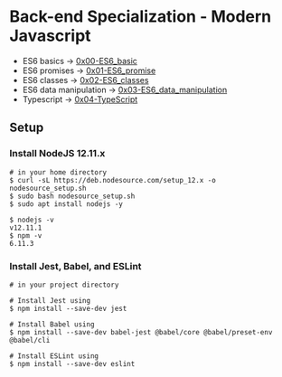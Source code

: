 # Back-end Specialization - Modern Javascript
* ES6 basics -> [0x00-ES6_basic](./0x00-ES6_basic)
* ES6 promises -> [0x01-ES6_promise](./0x01-ES6_promise)
* ES6 classes -> [0x02-ES6_classes](./0x02-ES6_classes)
* ES6 data manipulation -> [0x03-ES6_data_manipulation](./0x03-ES6_data_manipulation)
* Typescript -> [0x04-TypeScript](./0x04-TypeScript)

## Setup
### Install NodeJS 12.11.x
```
# in your home directory
$ curl -sL https://deb.nodesource.com/setup_12.x -o nodesource_setup.sh
$ sudo bash nodesource_setup.sh
$ sudo apt install nodejs -y

$ nodejs -v
v12.11.1
$ npm -v
6.11.3
```

### Install Jest, Babel, and ESLint
```
# in your project directory

# Install Jest using
$ npm install --save-dev jest

# Install Babel using
$ npm install --save-dev babel-jest @babel/core @babel/preset-env @babel/cli

# Install ESLint using
$ npm install --save-dev eslint
```
